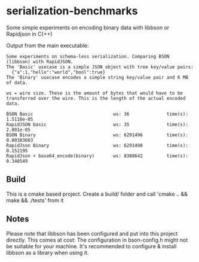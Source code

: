 # serialization-benchmarks
Some simple experiments on encoding binary data with libbson or Rapidjson in C(++)

Output from the main executable:
```
Some experiments on schema-less serialization. Comparing BSON (libbson) with RapidJSON.
The 'Basic' usecase is a simple JSON object with tree key/value pairs:
  {"a":1,"hello":"world","bool":true}
The 'Binary' usecase encodes a simple string key/value pair and 6 MB of data.

ws = wire size. These is the amount of bytes that would have to be transferred over the wire. This is the length of the actual encoded data.

BSON Basic                              ws: 36              time(s): 1.5118e-05
RapidJSON basic                         ws: 35              time(s): 2.801e-05
BSON Binary                             ws: 6291496         time(s): 0.00383603
RapidJson Binary                        ws: 6291490         time(s): 0.152195
RapidJson + base64_encode(binary)       ws: 8388642         time(s): 0.348549
```

## Build
This is a cmake based project. Create a build/ folder and call 'cmake .. && make && ./tests' from it

## Notes
Please note that libbson has been configured and put into this project directly. 
This comes at cost: The configuration in bson-config.h might not be suitable for your machine.
It's recommended to configure & install libbson as a library when using it.
